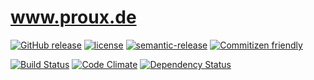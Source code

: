 # www.proux.de

[![GitHub release](https://img.shields.io/github/release/proux/www.svg?maxAge=2592000)](https://github.com/proux/www/releases)
[![license](https://img.shields.io/badge/licence-copyright-blue.svg)](https://github.com/proux/www/blob/develop/LICENSE)
[![semantic-release](https://img.shields.io/badge/%20%20%F0%9F%93%A6%F0%9F%9A%80-semantic--release-e10079.svg)](https://github.com/semantic-release/semantic-release)
[![Commitizen friendly](https://img.shields.io/badge/commitizen-friendly-brightgreen.svg)](http://commitizen.github.io/cz-cli/)

[![Build Status](https://travis-ci.org/proux/www.svg?branch=master)](https://travis-ci.org/proux/www)
[![Code Climate](https://codeclimate.com/github/proux/www/badges/gpa.svg)](https://codeclimate.com/github/proux/www)
[![Dependency Status](https://dependencyci.com/github/proux/www/badge)](https://dependencyci.com/github/proux/www)
